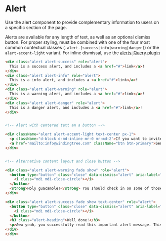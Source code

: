# Alert

<p class="lead">Use the alert component to provide complementary information to users on a specific section of the page.</p>

Alerts are available for any length of text, as well as an optional dismiss button. For proper styling,
must be combined with one of the four most common contextual classes (`.alert-[success|info|warning|danger]`) or the `alert-accent-light` variant.
For inline dismissal, use the [alerts jQuery plugin][0]

<!-- STORY -->

```html
<div class="alert alert-success" role="alert">
  This is a success alert, and includes a <a href="#">link</a>!
</div>
<div class="alert alert-info" role="alert">
  This is a info alert, and includes a <a href="#">link</a>!
</div>
<div class="alert alert-warning" role="alert">
  This is a warning alert, and includes a <a href="#">link</a>!
</div>
<div class="alert alert-danger" role="alert">
  This is a danger alert, and includes a <a href="#">link</a>!
</div>


<!-- Alert with centered text an a button -->

<div className="alert alert-accent-light text-center px-1">
  <p className="d-block d-md-inline mr-0 mr-md-2">If you want to invite Winding Tree to you event please send us an email</p>
  <a href="mailto:info@windingtree.com" className="btn btn-primary">Send Email</a>
</div>


<!-- Alternative content layout and close button -->

<div class="alert alert-warning fade show" role="alert">
  <button type="button" class="close" data-dismiss="alert" aria-label="Close">
    <i class="mdi mdi-close-circle"></i>
  </button>
  <strong>Holy guacamole!</strong> You should check in on some of those fields below.
</div>

<div class="alert alert-success fade show text-center" role="alert">
  <button type="button" class="close" data-dismiss="alert" aria-label="Close">
    <i class="mdi mdi-close-circle"></i>
  </button>
  <h3 class="alert-heading">Well done!</h3>
  <p>Aww yeah, you successfully read this important alert message. This example text is going to run a bit longer so that you can see how spacing within an alert works with this kind of content.</p>
</div>
</div>
```

[0]: (https://getbootstrap.com/docs/4.0/components/alerts/#dismissing).
